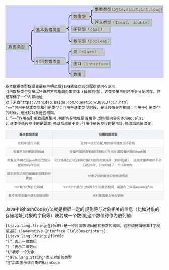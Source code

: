 ![image](https://github.com/thunderstudying/java/blob/master/pictures/type%20of%20data%20in%20java.png)
    
    基本数据类型数据变量在声明之后java就会立刻分配给他内存空间
    引用数据类型变量以特殊的方式指向对象实体（具体的值），这类变量声明时不会分配内存，只是存储了一个内存地址
    以下来自https://zhidao.baidu.com/question/309137317.html
    "=="可用于基本类型和引用类型：当用于基本类型时候，是比较值是否相同；当用于引用类型的时候，是比较对象是否相同。
    1.“==”作用在引用数据类型间,判断内存地址是否相等,想判断内容实体用equals;
    2.基本传值传参传的是副本,修改后原值不变;引用传值传参传的是地址,修改后原值改变.
![image](https://github.com/thunderstudying/java/blob/master/pictures/compare%20two%20type%20of%20java.png)

  Java中的hashCode方法就是根据一定的规则将与对象相关的信息（比如对象的存储地址,对象的字段等）映射成一个数值,这个数值称作为散列值.

  
    [Ljava.lang.String;@f0c85e是一种对函数返回值和参数的编码。这种编码叫做JNI字段描述符（JavaNative Interface FieldDescriptors).
    [Ljava.lang.String;@f0c85e
    "[" 表示一维数组 
    "[["表示二维数组 
    "L"表示一个对象 
    "java.lang.String"表示对象的类型 
    "@"后面表示该对象的HashCode
